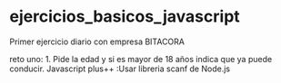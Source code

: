 # ejercicios_basicos_javascript
Primer ejercicio diario con empresa BITACORA

reto uno: 1. Pide la edad y si es mayor de 18 años indica que ya puede conducir. Javascript
plus++ :Usar libreria scanf de Node.js

